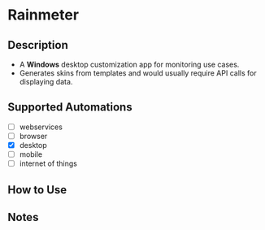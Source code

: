 # Rainmeter

## Description
- A **Windows** desktop customization app for monitoring use cases.
- Generates skins from templates and would usually require API calls for displaying data.

## Supported Automations
- [ ] webservices
- [ ] browser
- [X] desktop
- [ ] mobile
- [ ] internet of things

## How to Use

## Notes